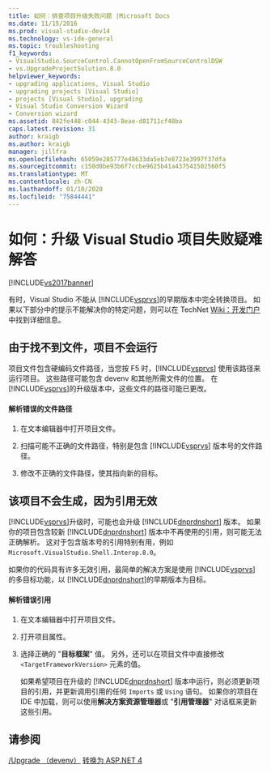 ```yaml
---
title: 如何：排查项目升级失败问题 |Microsoft Docs
ms.date: 11/15/2016
ms.prod: visual-studio-dev14
ms.technology: vs-ide-general
ms.topic: troubleshooting
f1_keywords:
- VisualStudio.SourceControl.CannotOpenFromSourceControlDSW
- vs.UpgradeProjectSolution.8.0
helpviewer_keywords:
- upgrading applications, Visual Studio
- upgrading projects [Visual Studio]
- projects [Visual Studio], upgrading
- Visual Studio Conversion Wizard
- Conversion wizard
ms.assetid: 842fe448-c044-4343-8eae-d81711cf48ba
caps.latest.revision: 31
author: kraigb
ms.author: kraigb
manager: jillfra
ms.openlocfilehash: 65059e285777e48633da5eb7e8723e3997f37dfa
ms.sourcegitcommit: c150d0be93b6f7ccbe9625b41a437541502560f5
ms.translationtype: MT
ms.contentlocale: zh-CN
ms.lasthandoff: 01/10/2020
ms.locfileid: "75844441"
---
```

# <a name="how-to-troubleshoot-unsuccessful-visual-studio-project-upgrades"></a>如何：升级 Visual Studio 项目失败疑难解答
[!INCLUDE[vs2017banner](../includes/vs2017banner.md)]

有时，Visual Studio 不能从 [!INCLUDE[vsprvs](../includes/vsprvs-md.md)]的早期版本中完全转换项目。 如果以下部分中的提示不能解决你的特定问题，则可以在 TechNet [Wiki：开发门户](https://social.technet.microsoft.com/wiki/contents/articles/706.wiki-development-portal.aspx#Visual_Studio)中找到详细信息。

## <a name="the-project-does-not-run-because-files-are-not-found"></a>由于找不到文件，项目不会运行
 项目文件包含硬编码文件路径，当您按 F5 时，[!INCLUDE[vsprvs](../includes/vsprvs-md.md)] 使用该路径来运行项目。 这些路径可能包含 devenv 和其他所需文件的位置。 在 [!INCLUDE[vsprvs](../includes/vsprvs-md.md)]的升级版本中，这些文件的路径可能已更改。

#### <a name="to-resolve-incorrect-file-paths"></a>解析错误的文件路径

1. 在文本编辑器中打开项目文件。

2. 扫描可能不正确的文件路径，特别是包含 [!INCLUDE[vsprvs](../includes/vsprvs-md.md)] 版本号的文件路径。

3. 修改不正确的文件路径，使其指向新的目标。

## <a name="the-project-does-not-build-because-references-are-not-valid"></a>该项目不会生成，因为引用无效
 [!INCLUDE[vsprvs](../includes/vsprvs-md.md)]升级时，可能也会升级 [!INCLUDE[dnprdnshort](../includes/dnprdnshort-md.md)] 版本。 如果你的项目包含较新 [!INCLUDE[dnprdnshort](../includes/dnprdnshort-md.md)] 版本中不再使用的引用，则可能无法正确解析。 这对于包含版本号的引用特别有用，例如 `Microsoft.VisualStudio.Shell.Interop.8.0`。

 如果你的代码具有许多无效引用，最简单的解决方案是使用 [!INCLUDE[vsprvs](../includes/vsprvs-md.md)] 的多目标功能，以 [!INCLUDE[dnprdnshort](../includes/dnprdnshort-md.md)]的早期版本为目标。

#### <a name="to-resolve-incorrect-references"></a>解析错误引用

1. 在文本编辑器中打开项目文件。

2. 打开项目属性。

3. 选择正确的 "**目标框架**" 值。 另外，还可以在项目文件中直接修改 `<TargetFrameworkVersion>` 元素的值。

   如果希望项目在升级的 [!INCLUDE[dnprdnshort](../includes/dnprdnshort-md.md)] 版本中运行，则必须更新项目的引用，并更新调用引用的任何 `Imports` 或 `Using` 语句。 如果你的项目在 IDE 中加载，则可以使用**解决方案资源管理器**或 "**引用管理器**" 对话框来更新这些引用。

## <a name="see-also"></a>请参阅
 [/Upgrade （devenv）](../ide/reference/upgrade-devenv-exe.md) [转换为 ASP.NET 4](https://msdn.microsoft.com/library/790147c6-36c1-41b5-a52d-30b9ccd2bd10)
